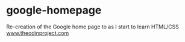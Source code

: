 # google-homepage
Re-creation of the Google home page to as I start to learn HTML/CSS
www.theodinproject.com